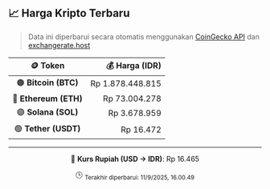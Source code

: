 

<!-- HARGA_KRIPTO -->
## 📈 Harga Kripto Terbaru

> Data ini diperbarui secara otomatis menggunakan [CoinGecko API](https://www.coingecko.com/) dan [exchangerate.host](https://exchangerate.host/)

<div align="center">

| 🪙 Token | 💰 Harga (IDR) |
|:------:|---------------:|
| 🟠 **Bitcoin (BTC)**   | Rp 1.878.448.815 |
| 🔵 **Ethereum (ETH)**  | Rp 73.004.278 |
| 🟣 **Solana (SOL)**    | Rp 3.678.959 |
| 🟢 **Tether (USDT)**   | Rp 16.472 |

---

💱 **Kurs Rupiah (USD → IDR)**: Rp 16.465

🕒 <sub>Terakhir diperbarui: 11/9/2025, 16.00.49</sub>

</div>
<!-- /HARGA_KRIPTO -->